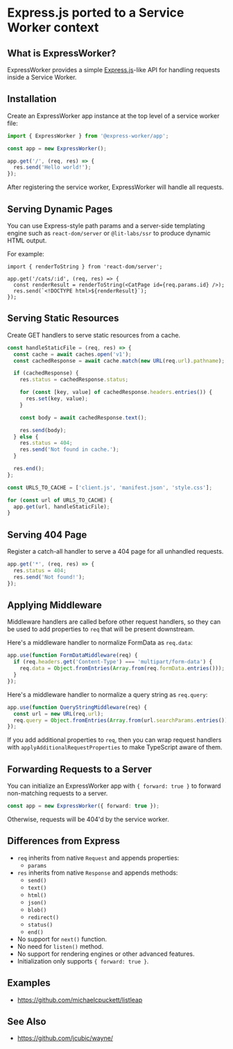 # Express.js ported to a Service Worker context

## What is ExpressWorker?

ExpressWorker provides a simple [Express.js](https://expressjs.com/)-like API
for handling requests inside a Service Worker.

## Installation

Create an ExpressWorker app instance at the top level of a service worker file:

```ts
import { ExpressWorker } from '@express-worker/app';

const app = new ExpressWorker();

app.get('/', (req, res) => {
  res.send('Hello world!');
});
```

After registering the service worker, ExpressWorker will handle all requests.

## Serving Dynamic Pages

You can use Express-style path params and a server-side templating engine such
as `react-dom/server` or `@lit-labs/ssr` to produce dynamic HTML output.

For example:

```tsx
import { renderToString } from 'react-dom/server';

app.get('/cats/:id', (req, res) => {
  const renderResult = renderToString(<CatPage id={req.params.id} />);
  res.send(`<!DOCTYPE html>${renderResult}`);
});
```

## Serving Static Resources

Create GET handlers to serve static resources from a cache.

```ts
const handleStaticFile = (req, res) => {
  const cache = await caches.open('v1');
  const cachedResponse = await cache.match(new URL(req.url).pathname);

  if (cachedResponse) {
    res.status = cachedResponse.status;

    for (const [key, value] of cachedResponse.headers.entries()) {
      res.set(key, value);
    }

    const body = await cachedResponse.text();

    res.send(body);
  } else {
    res.status = 404;
    res.send('Not found in cache.');
  }

  res.end();
};

const URLS_TO_CACHE = ['client.js', 'manifest.json', 'style.css'];

for (const url of URLS_TO_CACHE) {
  app.get(url, handleStaticFile);
}
```

## Serving 404 Page

Register a catch-all handler to serve a 404 page for all unhandled requests.

```ts
app.get('*', (req, res) => {
  res.status = 404;
  res.send('Not found!');
});
```

## Applying Middleware

Middleware handlers are called before other request handlers, so they can be
used to add properties to `req` that will be present downstream.

Here's a middleware handler to normalize FormData as `req.data`:

```ts
app.use(function FormDataMiddleware(req) {
  if (req.headers.get('Content-Type') === 'multipart/form-data') {
    req.data = Object.fromEntries(Array.from(req.formData.entries()));
  }
});
```

Here's a middleware handler to normalize a query string as `req.query`:

```ts
app.use(function QueryStringMiddleware(req) {
  const url = new URL(req.url);
  req.query = Object.fromEntries(Array.from(url.searchParams.entries()));
});
```

If you add additional properties to `req`, then you can wrap request handlers
with `applyAdditionalRequestProperties` to make TypeScript aware of them.

## Forwarding Requests to a Server

You can initialize an ExpressWorker app with `{ forward: true }` to forward
non-matching requests to a server.

```ts
const app = new ExpressWorker({ forward: true });
```

Otherwise, requests will be 404'd by the service worker.

## Differences from Express

- `req` inherits from native `Request` and appends properties:
  - `params`
- `res` inherits from native `Response` and appends methods:
  - `send()`
  - `text()`
  - `html()`
  - `json()`
  - `blob()`
  - `redirect()`
  - `status()`
  - `end()`
- No support for `next()` function.
- No need for `listen()` method.
- No support for rendering engines or other advanced features.
- Initialization only supports `{ forward: true }`.

## Examples

- https://github.com/michaelcpuckett/listleap

## See Also

- https://github.com/jcubic/wayne/
